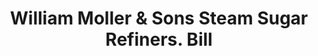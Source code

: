 ---
doi: 10.7916/D841886N
date_other: '1870'
date_other_textual: '1870'
form: printed ephemera
genre:
- Invoices
name:
- William Moller & Sons Steam Sugar Refiners
object_in_context_url: https://biggert.cul.columbia.edu/items/view/ave_biggert_01152
subject_hierarchical_geographic:
- New York, New York, United States
subject_name:
- William Moller & Sons Steam Sugar Refiners
title: William Moller & Sons Steam Sugar Refiners. Bill
sort_title: William Moller & Sons Steam Sugar Refiners. Bill
call_number: ave_biggert_01152
coordinates:
- 40.71277777777778,-74.00583333333333
pid: ave_biggert_01152
identifiers: ave_biggert_01152
permalink: /biggert/ave_biggert_01152/
layout: iiif-image-page
---